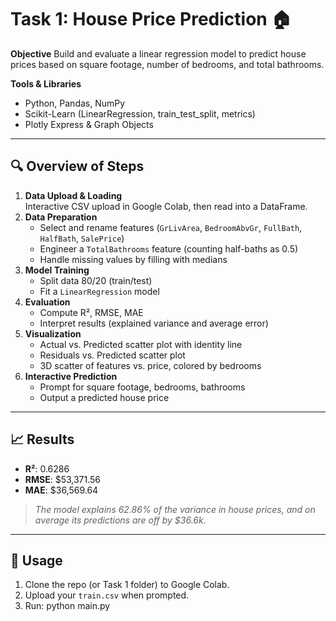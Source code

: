 # Task 1: House Price Prediction 🏠

**Objective** 
Build and evaluate a linear regression model to predict house prices based on square footage, number of bedrooms, and total bathrooms.

**Tools & Libraries**  
- Python, Pandas, NumPy  
- Scikit-Learn (LinearRegression, train_test_split, metrics)  
- Plotly Express & Graph Objects  

---

## 🔍 Overview of Steps

1. **Data Upload & Loading**  
   Interactive CSV upload in Google Colab, then read into a DataFrame.
2. **Data Preparation**  
   - Select and rename features (`GrLivArea`, `BedroomAbvGr`, `FullBath`, `HalfBath`, `SalePrice`)  
   - Engineer a `TotalBathrooms` feature (counting half-baths as 0.5)  
   - Handle missing values by filling with medians
3. **Model Training**  
   - Split data 80/20 (train/test)  
   - Fit a `LinearRegression` model
4. **Evaluation**  
   - Compute R², RMSE, MAE  
   - Interpret results (explained variance and average error)
5. **Visualization**  
   - Actual vs. Predicted scatter plot with identity line  
   - Residuals vs. Predicted scatter plot  
   - 3D scatter of features vs. price, colored by bedrooms
6. **Interactive Prediction**  
   - Prompt for square footage, bedrooms, bathrooms  
   - Output a predicted house price

---

## 📈 Results

- **R²**: 0.6286  
- **RMSE**: \$53,371.56  
- **MAE**: \$36,569.64  

> *The model explains 62.86% of the variance in house prices, and on average its predictions are off by \$36.6k.*

---

## 🔧 Usage

1. Clone the repo (or Task 1 folder) to Google Colab.  
2. Upload your `train.csv` when prompted.  
3. Run:
   python main.py
